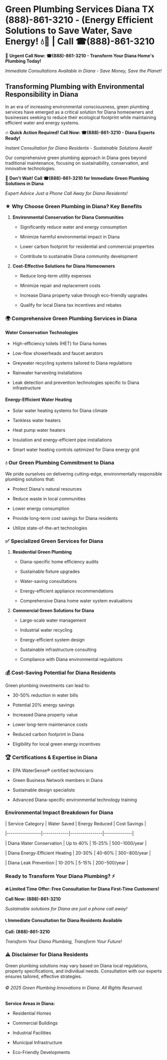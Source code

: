 # Green Plumbing Services Diana TX (888)-861-3210 - (Energy Efficient Solutions to Save Water, Save Energy! 💧🌿 | Call ☎(888)-861-3210

🚨 **Urgent Call Now: ☎(888)-861-3210 - Transform Your Diana Home's Plumbing Today!**
*Immediate Consultations Available in Diana - Save Money, Save the Planet!*

## Transforming Plumbing with Environmental Responsibility in Diana

In an era of increasing environmental consciousness, green plumbing services have emerged as a critical solution for Diana homeowners and businesses seeking to reduce their ecological footprint while maintaining efficient water and energy systems. 

🔥 **Quick Action Required! Call Now: ☎(888)-861-3210 - Diana Experts Ready!**
*Instant Consultation for Diana Residents - Sustainable Solutions Await!*

Our comprehensive green plumbing approach in Diana goes beyond traditional maintenance, focusing on sustainability, conservation, and innovative technologies.

🚨 **Don't Wait! Call ☎(888)-861-3210 for Immediate Green Plumbing Solutions in Diana**
*Expert Advice Just a Phone Call Away for Diana Residents!*

### ★ Why Choose Green Plumbing in Diana? Key Benefits

1. **Environmental Conservation for Diana Communities** 
   - Significantly reduce water and energy consumption
   - Minimize harmful environmental impact in Diana
   - Lower carbon footprint for residential and commercial properties
   - Contribute to sustainable Diana community development

2. **Cost-Effective Solutions for Diana Homeowners** 
   - Reduce long-term utility expenses
   - Minimize repair and replacement costs
   - Increase Diana property value through eco-friendly upgrades
   - Qualify for local Diana tax incentives and rebates

### 🌍 Comprehensive Green Plumbing Services in Diana

#### Water Conservation Technologies
- High-efficiency toilets (HET) for Diana homes
- Low-flow showerheads and faucet aerators
- Greywater recycling systems tailored to Diana regulations
- Rainwater harvesting installations
- Leak detection and prevention technologies specific to Diana infrastructure

#### Energy-Efficient Water Heating
- Solar water heating systems for Diana climate
- Tankless water heaters
- Heat pump water heaters
- Insulation and energy-efficient pipe installations
- Smart water heating controls optimized for Diana energy grid

### 💧 Our Green Plumbing Commitment to Diana

We pride ourselves on delivering cutting-edge, environmentally responsible plumbing solutions that:
- Protect Diana's natural resources
- Reduce waste in local communities
- Lower energy consumption
- Provide long-term cost savings for Diana residents
- Utilize state-of-the-art technologies

### ✅ Specialized Green Services for Diana

1. **Residential Green Plumbing**
   - Diana-specific home efficiency audits
   - Sustainable fixture upgrades
   - Water-saving consultations
   - Energy-efficient appliance recommendations
   - Comprehensive Diana home water system evaluations

2. **Commercial Green Solutions for Diana**
   - Large-scale water management
   - Industrial water recycling
   - Energy-efficient system design
   - Sustainable infrastructure consulting
   - Compliance with Diana environmental regulations

### 💰 Cost-Saving Potential for Diana Residents

Green plumbing investments can lead to:
- 30-50% reduction in water bills
- Potential 20% energy savings
- Increased Diana property value
- Lower long-term maintenance costs
- Reduced carbon footprint in Diana
- Eligibility for local green energy incentives

### 🏆 Certifications & Expertise in Diana

- EPA WaterSense® certified technicians
- Green Business Network members in Diana
- Sustainable design specialists
- Advanced Diana-specific environmental technology training

### Environmental Impact Breakdown for Diana

| Service Category | Water Saved | Energy Reduced | Cost Savings |
|-----------------|-------------|----------------|--------------|
| Diana Water Conservation | Up to 40% | 15-25% | $500-$1000/year |
| Diana Energy-Efficient Heating | 20-30% | 40-60% | $300-$800/year |
| Diana Leak Prevention | 10-20% | 5-15% | $200-$500/year |

### Ready to Transform Your Diana Plumbing? ⚡

**🔥 Limited Time Offer: Free Consultation for Diana First-Time Customers!**

**Call Now: (888)-861-3210**
*Sustainable solutions for Diana are just a phone call away!*

#### 📞 Immediate Consultation for Diana Residents Available

**Call: (888)-861-3210**
*Transform Your Diana Plumbing, Transform Your Future!*

### ⚠️ Disclaimer for Diana Residents

Green plumbing solutions may vary based on Diana local regulations, property specifications, and individual needs. Consultation with our experts ensures tailored, effective strategies.

###### © 2025 Green Plumbing Innovations in Diana. All Rights Reserved.

**Service Areas in Diana:** 
- Residential Homes
- Commercial Buildings
- Industrial Facilities
- Municipal Infrastructure
- Eco-Friendly Developments